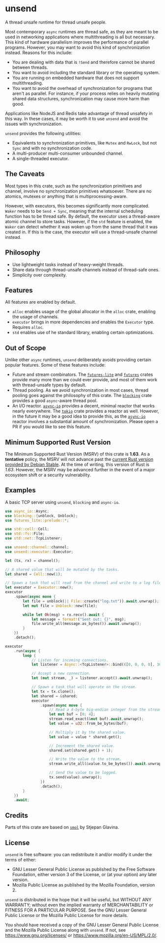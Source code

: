 # unsend

A thread unsafe runtime for thread unsafe people.

Most contemporary `async` runtimes are thread safe, as they are meant to be used in networking applications where multithreading is all but necessary. This kind of hardware parallelism improves the performance of parallel programs. However, you may want to avoid this kind of synchronization instead. Reasons for this include:

- You are dealing with data that is `!Send` and therefore cannot be shared between threads.
- You want to avoid including the standard library or the operating system.
- You are running on embedded hardware that does not support multithreading.
- You want to avoid the overhead of synchronization for programs that aren't as parallel. For instance, if your process relies on heavily mutating shared data structures, synchronization may cause more harm than good.

Applications like NodeJS and Redis take advantage of thread unsafety in this way. In these cases, it may be worth it to use `unsend` and avoid the issues with synchronization.

`unsend` provides the following utilities:

- Equivalents to synchronization primitives, like `Mutex` and `RwLock`, but not `Sync` and with no synchronization code.
- A multi-producer multi-consumer unbounded channel.
- A single-threaded executor.

## The Caveats

Most types in this crate, such as the synchronization primitives and channel, involve no synchronization primitives whatsoever. There are no atomics, mutexes or anything that is multiprocessing-aware.

However, with executors, this becomes significantly more complicated. `Waker` needs to be `Send + Sync`, meaning that the internal scheduling function has to be thread safe. By default, the executor uses a thread-aware atomic channel to store tasks. However, if the `std` feature is enabled, the `Waker` can detect whether it was woken up from the same thread that it was created in. If this is the case, the executor will use a thread-unsafe channel instead.

## Philosophy

- Use lightweight tasks instead of heavy-weight threads.
- Share data through thread-unsafe channels instead of thread-safe ones.
- Simplicity over complexity.

## Features

All features are enabled by default.

- `alloc` enables usage of the global allocator in the `alloc` crate, enabling the usage of channels.
- `executor` brings in more dependencies and enables the `Executor` type. Requires `alloc`.
- `std` enables use of he standard library, enabling certain optimizations.

## Out of Scope

Unlike other `async` runtimes, `unsend` deliberately avoids providing certain popular features. Some of these features include:

- Future and stream combinators. The [`futures-lite`] and [`futures`] crates provide many more than we could ever provide, and most of them work with thread-unsafe types by default.
- Thread pooling. As we avoid synchronization in most cases, thread pooling goes against the philosophy of this crate. The [`blocking`] crate provides a good `async`-aware thread pool.
- An I/O reactor. [`async-io`] provides a decent, minimal reactor that works nearly everywhere. The [`tokio`] crate provides a reactor as well. However, in the future it may be a good idea to provide this, as the [`async-io`] reactor involves a substantial amount of synchronization. Please open a PR if you would like to see this feature.

[`futures-lite`]: https://crates.io/crates/futures-lite
[`futures`]: https://crates.io/crates/futures
[`blocking`]: https://crates.io/crates/blocking
[`async-io`]: https://crates.io/crates/async-io
[`tokio`]: https://crates.io/crates/tokio

## Minimum Supported Rust Version

The Minimum Supported Rust Version (MSRV) of this crate is **1.63**. As a **tentative** policy, the MSRV will not advance past the [current Rust version provided by Debian Stable](https://packages.debian.org/stable/rust/rustc). At the time of writing, this version of Rust is *1.63*. However, the MSRV may be advanced further in the event of a major ecosystem shift or a security vulnerability.

## Examples

A basic TCP server using `unsend`, `blocking` and `async-io`.

```rust
use async_io::Async;
use blocking::{unblock, Unblock};
use futures_lite::prelude::*;

use std::cell::Cell;
use std::fs::File;
use std::net::TcpListener;

use unsend::channel::channel;
use unsend::executor::Executor;

let (tx, rx) = channel();

// A shared value that will be mutated by the tasks.
let shared = Cell::new(1);

// Spawn a task that will read from the channel and write to a log file.
let executor = Executor::new();
executor
    .spawn(async move {
        let file = unblock(|| File::create("log.txt")).await.unwrap();
        let mut file = Unblock::new(file);

        while let Ok(msg) = rx.recv().await {
            let message = format!("Sent out: {}", msg);
            file.write_all(message.as_bytes()).await.unwrap();
        }
    })
    .detach();

executor
    .run(async {
        loop {
            // Listen for incoming connections.
            let listener = Async::<TcpListener>::bind(([0, 0, 0, 0], 3000)).unwrap();

            // Accept a new connection.
            let (mut stream, _) = listener.accept().await.unwrap();

            // Spawn a task that will operate on the stream.
            let tx = tx.clone();
            let shared = &shared;
            executor
                .spawn(async move {
                    // Read a 4-byte big-endian integer from the stream.
                    let mut buf = [0; 4];
                    stream.read_exact(&mut buf).await.unwrap();
                    let value = u32::from_be_bytes(buf);

                    // Multiply it by the shared value.
                    let value = value * shared.get();

                    // Increment the shared value.
                    shared.set(shared.get() + 1);

                    // Write the value to the stream.
                    stream.write_all(&value.to_be_bytes()).await.unwrap();

                    // Send the value to be logged.
                    tx.send(value).unwrap();
                })
                .detach();
        }
    })
    .await;
```

## Credits

Parts of this crate are based on [`smol`] by Stjepan Glavina.

[`smol`]: https://crates.io/crates/smol

## License

`unsend` is free software: you can redistribute it and/or modify it under the terms of
either:

* GNU Lesser General Public License as published by the Free Software Foundation, either
version 3 of the License, or (at your option) any later version.
* Mozilla Public License as published by the Mozilla Foundation, version 2.

`unsend` is distributed in the hope that it will be useful, but WITHOUT ANY WARRANTY;
without even the implied warranty of MERCHANTABILITY or FITNESS FOR A PARTICULAR PURPOSE.
See the GNU Lesser General Public License or the Mozilla Public License for more details.

You should have received a copy of the GNU Lesser General Public License and the Mozilla
Public License along with `unsend`. If not, see <https://www.gnu.org/licenses/> or
<https://www.mozilla.org/en-US/MPL/2.0/>.